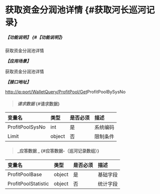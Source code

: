 # 获取资金分润池详情 {#获取河长巡河记录}

##### _【功能说明】_ {#【功能说明】}

获取资金分润池详情

_**【应用场景】**_

获取资金分润池详情

_**【接口地址】**_

[http://ip:port/WalletQuery/ProfitPool/Get](http://ip:port/HMQuery/PatrolRiver/GetPatrolRivers)ProfitPoolBySysNo

> #### _请求数据_ {#请求数据}

| 变量名 | 类型 | 是否必须 | 描述 |
| :--- | :--- | :--- | :--- |
| ProfitPoolSysNo | int | 是 | 系统编码 |
| Limit | object | 否 | 限制条件 |

> #### _应答数据 _ {#应答数据-（巡河记录数组）}

| 变量名 | 类型 | 是否必须 | 描述 |
| :--- | :--- | :--- | :--- |
| ProfitPoolBase | object | 是 | 基础字段 |
| ProfitPoolStatistic | object | 否 | 统计字段 |



